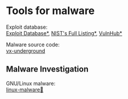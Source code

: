 
# Tools for malware

Exploit database:  
[Exploit Database*](https://www.exploit-db.com/),
[NIST's Full Listing*](https://nvd.nist.gov/vuln/full-listing),
[VulnHub*](https://www.vulnhub.com/)

Malware source code:  
[vx-underground](https://www.vx-underground.org/)

## Malware Investigation

GNU/Linux malware:  
[linux-malware🐧](https://github.com/timb-machine/linux-malware)
